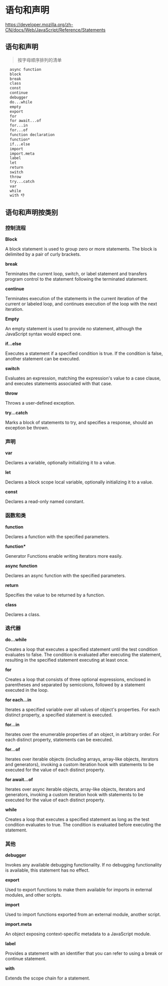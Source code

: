# 语句和声明

https://developer.mozilla.org/zh-CN/docs/Web/JavaScript/Reference/Statements

## 语句和声明

> 按字母顺序排列的清单

```md
  async function
  block
  break
  class
  const
  continue
  debugger
  do...while
  empty
  export
  for
  for await...of
  for...in
  for...of
  function declaration
  function*
  if...else
  import
  import.meta
  label
  let
  return
  switch
  throw
  try...catch
  var
  while
  with 👎
```

## 语句和声明按类别

### 控制流程

**Block**

A block statement is used to group zero or more statements. The block is delimited by a pair of curly brackets.

**break**

Terminates the current loop, switch, or label statement and transfers program control to the statement following the terminated statement.

**continue**

Terminates execution of the statements in the current iteration of the current or labeled loop, and continues execution of the loop with the next iteration.

**Empty**

An empty statement is used to provide no statement, although the JavaScript syntax would expect one.

**if...else**

Executes a statement if a specified condition is true. If the condition is false, another statement can be executed.

**switch**

Evaluates an expression, matching the expression's value to a case clause, and executes statements associated with that case.

**throw**

Throws a user-defined exception.

**try...catch**

Marks a block of statements to try, and specifies a response, should an exception be thrown.

### 声明

**var**

Declares a variable, optionally initializing it to a value.

**let**

Declares a block scope local variable, optionally initializing it to a value.

**const**

Declares a read-only named constant.

### 函数和类

**function**

Declares a function with the specified parameters.

**function\***

Generator Functions enable writing iterators more easily.

**async function**

Declares an async function with the specified parameters.

**return**

Specifies the value to be returned by a function.

**class**

Declares a class.

### 迭代器

**do...while**

Creates a loop that executes a specified statement until the test condition evaluates to false. The condition is evaluated after executing the statement, resulting in the specified statement executing at least once.

**for**

Creates a loop that consists of three optional expressions, enclosed in parentheses and separated by semicolons, followed by a statement executed in the loop.

**for each...in**

Iterates a specified variable over all values of object's properties. For each distinct property, a specified statement is executed.

**for...in**

Iterates over the enumerable properties of an object, in arbitrary order. For each distinct property, statements can be executed.

**for...of**

Iterates over iterable objects (including arrays, array-like objects, iterators and generators), invoking a custom iteration hook with statements to be executed for the value of each distinct property.

**for await...of**

Iterates over async iterable objects, array-like objects, iterators and generators, invoking a custom iteration hook with statements to be executed for the value of each distinct property.

**while**

Creates a loop that executes a specified statement as long as the test condition evaluates to true. The condition is evaluated before executing the statement.

### 其他

**debugger**

Invokes any available debugging functionality. If no debugging functionality is available, this statement has no effect.

**export**

Used to export functions to make them available for imports in external modules, and other scripts.

**import**

Used to import functions exported from an external module, another script.

**import.meta**

An object exposing context-specific metadata to a JavaScript module.

**label**

Provides a statement with an identifier that you can refer to using a break or continue statement.

**with**

Extends the scope chain for a statement.




